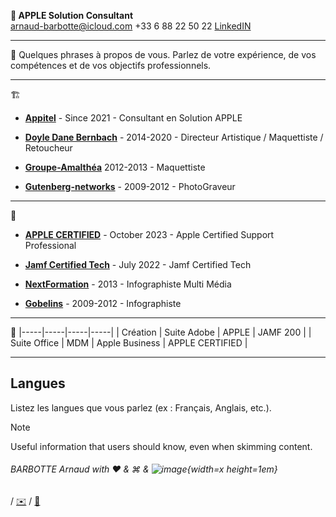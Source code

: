 ** APPLE Solution Consultant**  
arnaud-barbotte@icloud.com
+33 6 88 22 50 22
[LinkedIN](https://fr.linkedin.com/in/arnaudbarbotte)

---
👤
Quelques phrases à propos de vous. Parlez de votre expérience, de vos compétences et de vos objectifs professionnels.

---
🏗️
- **[Appitel](https://www.appitel.fr)** - Since 2021 - Consultant en Solution APPLE

- **[Doyle Dane Bernbach](https://www.ddb.fr)** - 2014-2020 - Directeur Artistique / Maquettiste / Retoucheur

- **[Groupe-Amalthéa](https://www.groupe-amalthea.fr)** 2012-2013 - Maquettiste

- **[Gutenberg-networks](https://www.gutenberg.agency/)** - 2009-2012 - PhotoGraveur

---
 🏫
- **[APPLE CERTIFIED](https://www.credly.com/badges/46ca5467-31b7-430e-b3f0-3fb8d27fa992)** - October 2023 - Apple Certified Support Professional

- **[Jamf Certified Tech]([https://www.credly.com/badges/46ca5467-31b7-430e-b3f0-3fb8d27fa992](https://fr.linkedin.com/in/arnaudbarbotte))** - July 2022 - Jamf Certified Tech

- **[NextFormation](https://nextformation.com/)** - 2013 - Infographiste Multi Média

- **[Gobelins](https://www.gobelins.fr/)** - 2009-2012 - Infographiste

---
💼
 |-----|-----|-----|-----|
 | Création | Suite Adobe | APPLE | JAMF 200 |
 | Suite Office | MDM | Apple Business | APPLE CERTIFIED |

---

## Langues

Listez les langues que vous parlez (ex : Français, Anglais, etc.).

> [!NOTE]
> Useful information that users should know, even when skimming content.

###### BARBOTTE Arnaud with ❤️ & &#8984; & ![image](https://github.com/user-attachments/assets/19503dfd-a8fc-40c5-9d47-dbb978399325){width=x height=1em}
 / [✉️](mailto:arnaud-barbotte@icloud.com) / [📱](sms:0688225022)
